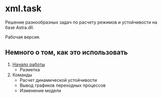# xml.task
Решение разнообразных задач по расчету режимов и устойчивости на базе Astra.dll.

Рабочая версия.

## Немного о том, как это использовать
1. [Начало работы](docs/getstarted.md)
   - Разметка
1. Команды
   - Расчет динамической устойчивости
   - Вывод графиков переходных процессов
   - Изменение модели
